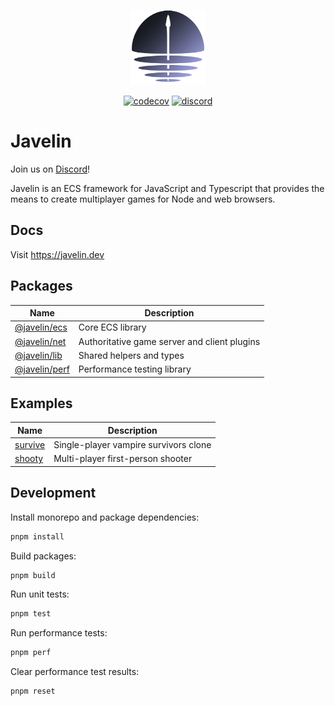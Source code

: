 <p align="center">
  <img src="./logo.png" width="120px">
</p>

<p align="center">
  <a href="https://codecov.io/gh/3mcd/javelin"><img src="https://codecov.io/gh/3mcd/javelin/branch/master/graph/badge.svg?token=8UMA33S9UL" alt="codecov"></a>
  <a href="https://discord.gg/AbEWH3taWU"><img src="https://img.shields.io/discord/844566064281026600?logo=discord" alt="discord"></a>
</p>

# Javelin

Join us on [Discord](https://discord.gg/AbEWH3taWU)!

Javelin is an ECS framework for JavaScript and Typescript that provides the means to create multiplayer games for Node and web browsers.

## Docs

Visit https://javelin.dev

## Packages

| Name                                     | Description                                  |
| ---------------------------------------- | -------------------------------------------- |
| [@javelin/ecs](./packages/javelin-ecs)   | Core ECS library                             |
| [@javelin/net](./packages/javelin-net)   | Authoritative game server and client plugins |
| [@javelin/lib](./packages/javelin-lib)   | Shared helpers and types                     |
| [@javelin/perf](./packages/javelin-perf) | Performance testing library                  |

## Examples

| Name                          | Description                           |
| ----------------------------- | ------------------------------------- |
| [survive](./examples/survive) | Single-player vampire survivors clone |
| [shooty](./examples/shooty)   | Multi-player first-person shooter     |

## Development

Install monorepo and package dependencies:

```sh
pnpm install
```

Build packages:

```sh
pnpm build
```

Run unit tests:

```sh
pnpm test
```

Run performance tests:

```sh
pnpm perf
```

Clear performance test results:

```sh
pnpm reset
```
